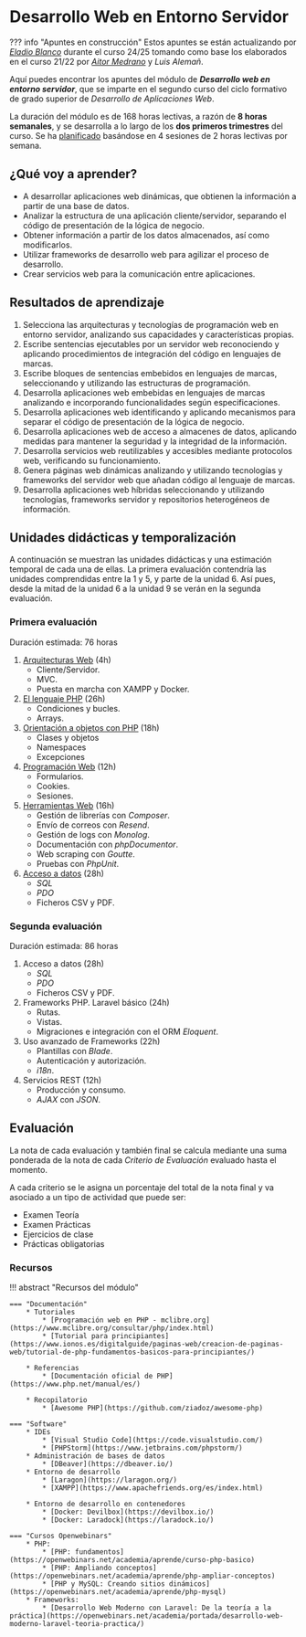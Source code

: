 # Desarrollo Web en Entorno Servidor

??? info "Apuntes en construcción"
    Estos apuntes se están actualizando por [*Eladio Blanco*](https://x.com/eladioblanco) durante el curso 24/25 tomando como base los elaborados en el curso 21/22 por [*Aitor Medrano*](https://x.com/aitormedrano) y *Luis Alemañ*.

Aquí puedes encontrar los apuntes del módulo de ***Desarrollo web en entorno servidor***, que se imparte en el segundo curso del ciclo formativo de grado superior de *Desarrollo de Aplicaciones Web*.

La duración del módulo es de 168 horas lectivas, a razón de **8 horas semanales**, y se desarrolla a lo largo de los **dos primeros trimestres** del curso. Se ha [planificado](planning.md) basándose en 4 sesiones de 2 horas lectivas por semana.

## ¿Qué voy a aprender?

* A desarrollar aplicaciones web dinámicas, que obtienen la información a partir de una base de datos.
* Analizar la estructura de una aplicación cliente/servidor, separando el código de presentación de la lógica de negocio.
* Obtener información a partir de los datos almacenados, así como modificarlos.
* Utilizar frameworks de desarrollo web para agilizar el proceso de desarrollo.
* Crear servicios web para la comunicación entre aplicaciones.

## Resultados de aprendizaje

1. Selecciona las arquitecturas y tecnologías de programación web en entorno servidor, analizando sus capacidades y características propias.
2. Escribe sentencias ejecutables por un servidor web reconociendo y aplicando procedimientos de integración del código en lenguajes de marcas.
3. Escribe bloques de sentencias embebidos en lenguajes de marcas, seleccionando y utilizando las estructuras de programación.
4. Desarrolla aplicaciones web embebidas en lenguajes de marcas analizando e incorporando funcionalidades según especificaciones.
5. Desarrolla aplicaciones web identificando y aplicando mecanismos para separar el código de presentación de la lógica de negocio.
6. Desarrolla aplicaciones web de acceso a almacenes de datos, aplicando medidas para mantener la seguridad y la integridad de la información.
7. Desarrolla servicios web reutilizables y accesibles mediante protocolos web, verificando su funcionamiento.
8. Genera páginas web dinámicas analizando y utilizando tecnologías y frameworks del servidor web que añadan código al lenguaje de marcas.
9. Desarrolla aplicaciones web híbridas seleccionando y utilizando tecnologías, frameworks servidor y repositorios heterogéneos de información.

## Unidades didácticas y temporalización

A continuación se muestran las unidades didácticas y una estimación temporal de cada una de ellas.
La primera evaluación contendría las unidades comprendidas entre la 1 y 5, y parte de la unidad 6. Así pues, desde la mitad de la  unidad 6 a la unidad 9 se verán en la segunda evaluación.

### Primera evaluación

Duración estimada: 76 horas

1. [Arquitecturas Web](01arquitecturas.md) (4h)
    * Cliente/Servidor.
    * MVC.
    * Puesta en marcha con XAMPP y Docker.
2. [El lenguaje PHP](02php.md) (26h)
    * Condiciones y bucles.
    * Arrays.
3. [Orientación a objetos con PHP](03phpoo.md) (18h)
    * Clases y objetos
    * Namespaces
    * Excepciones
4. [Programación Web](04web.md) (12h)
    * Formularios.
    * Cookies.
    * Sesiones.
5. [Herramientas Web](05herramientas.md) (16h)
    * Gestión de librerías con *Composer*.
    * Envío de correos con *Resend*.
    * Gestión de logs con *Monolog*.
    * Documentación con *phpDocumentor*.
    * Web scraping con *Goutte*.
    * Pruebas con *PhpUnit*.
6. [Acceso a datos](06accesoDatos.md) (28h)
    * *SQL*
    * *PDO*
    * Ficheros CSV y PDF.

### Segunda evaluación

Duración estimada: 86 horas

1. Acceso a datos (28h)
    * *SQL*
    * *PDO*
    * Ficheros CSV y PDF.
2. Frameworks PHP. Laravel básico (24h)
    * Rutas.
    * Vistas.
    * Migraciones e integración con el ORM *Eloquent*.
3. Uso avanzado de Frameworks (22h)
    * Plantillas con *Blade*.
    * Autenticación y autorización.
    * *i18n*.
4. Servicios REST (12h)
    * Producción y consumo.
    * *AJAX* con *JSON*.

## Evaluación

La nota de cada evaluación y también final se calcula mediante una suma ponderada de la nota de cada *Criterio de Evaluación* evaluado hasta el momento.

A cada criterio se le asigna un porcentaje del total de la nota final y va asociado a un tipo de actividad que puede ser:

- Examen Teoría
- Examen Prácticas
- Ejercicios de clase
- Prácticas obligatorias

### Recursos

!!! abstract "Recursos del módulo"

    === "Documentación"
        * Tutoriales
            * [Programación web en PHP - mclibre.org](https://www.mclibre.org/consultar/php/index.html)
            * [Tutorial para principiantes](https://www.ionos.es/digitalguide/paginas-web/creacion-de-paginas-web/tutorial-de-php-fundamentos-basicos-para-principiantes/)

        * Referencias
            * [Documentación oficial de PHP](https://www.php.net/manual/es/)

        * Recopilatorio
            * [Awesome PHP](https://github.com/ziadoz/awesome-php)
    
    === "Software"
        * IDEs
            * [Visual Studio Code](https://code.visualstudio.com/)
            * [PHPStorm](https://www.jetbrains.com/phpstorm/)
        * Administración de bases de datos
            * [DBeaver](https://dbeaver.io/)
        * Entorno de desarrollo
            * [Laragon](https://laragon.org/)
            * [XAMPP](https://www.apachefriends.org/es/index.html)

        * Entorno de desarrollo en contenedores
            * [Docker: Devilbox](https://devilbox.io/)
            * [Docker: Laradock](https://laradock.io/)
    
    === "Cursos Openwebinars"
        * PHP:
            * [PHP: fundamentos](https://openwebinars.net/academia/aprende/curso-php-basico)
            * [PHP: Ampliando conceptos](https://openwebinars.net/academia/aprende/php-ampliar-conceptos)
            * [PHP y MySQL: Creando sitios dinámicos](https://openwebinars.net/academia/aprende/php-mysql)
        * Frameworks:
            * [Desarrollo Web Moderno con Laravel: De la teoría a la práctica](https://openwebinars.net/academia/portada/desarrollo-web-moderno-laravel-teoria-practica/)
